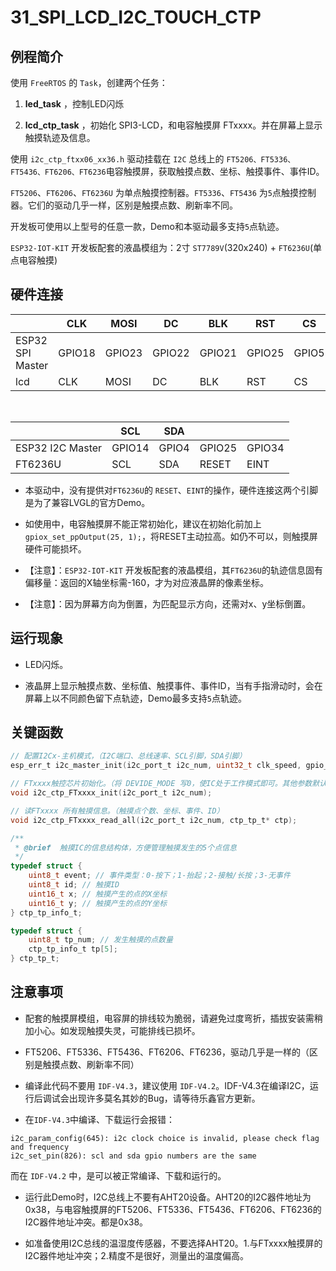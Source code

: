 # 31_SPI_LCD_I2C_TOUCH_CTP

## 例程简介

使用 `FreeRTOS` 的 `Task`，创建两个任务：

1. **led_task** ，控制LED闪烁

2. **lcd_ctp_task** ，初始化 SPI3-LCD，和电容触摸屏 FTxxxx。并在屏幕上显示触摸轨迹及信息。

使用 `i2c_ctp_ftxx06_xx36.h` 驱动挂载在 `I2C` 总线上的 `FT5206、FT5336、FT5436、FT6206、FT6236`电容触摸屏，获取触摸点数、坐标、触摸事件、事件ID。

`FT5206`、`FT6206`、`FT6236U` 为单点触摸控制器。`FT5336`、`FT5436` 为`5`点触摸控制器。它们的驱动几乎一样，区别是触摸点数、刷新率不同。

开发板可使用以上型号的任意一款，Demo和本驱动最多支持`5`点轨迹。

`ESP32-IOT-KIT` 开发板配套的液晶模组为：2寸 `ST7789V`(320x240) + `FT6236U`(单点电容触摸)


## 硬件连接

|                  | CLK    | MOSI   | DC     | BLK    | RST    | CS     |
| ---------------- | ------ | ------ | ------ | ------ | ------ | ------ |
| ESP32 SPI Master | GPIO18 | GPIO23 | GPIO22 | GPIO21 | GPIO25 | GPIO5  |
| lcd              | CLK    | MOSI   | DC     | BLK    | RST    | CS     |

<br/>

|                  | SCL    | SDA    |        |        |
| ---------------- | ------ | ------ | ------ | ------ |
| ESP32 I2C Master | GPIO14 | GPIO4  | GPIO25 | GPIO34 |
| FT6236U          | SCL    | SDA    | RESET  | EINT   |

- 本驱动中，没有提供对`FT6236U`的 `RESET`、`EINT`的操作，硬件连接这两个引脚是为了兼容LVGL的官方Demo。

- 如使用中，电容触摸屏不能正常初始化，建议在初始化前加上`gpiox_set_ppOutput(25, 1);`，将RESET主动拉高。如仍不可以，则触摸屏硬件可能损坏。

- 【注意】：`ESP32-IOT-KIT` 开发板配套的液晶模组，其`FT6236U`的轨迹信息固有偏移量：返回的X轴坐标需-160，才为对应液晶屏的像素坐标。

- 【注意】：因为屏幕方向为倒置，为匹配显示方向，还需对x、y坐标倒置。


## 运行现象

* LED闪烁。

* 液晶屏上显示触摸点数、坐标值、触摸事件、事件ID，当有手指滑动时，会在屏幕上以不同颜色留下点轨迹，Demo最多支持`5`点轨迹。


## 关键函数

```c
// 配置I2Cx-主机模式，（I2C端口、总线速率、SCL引脚，SDA引脚）
esp_err_t i2c_master_init(i2c_port_t i2c_num, uint32_t clk_speed, gpio_num_t scl_io_num, gpio_num_t sda_io_num);

// FTxxxx触控芯片初始化。（将 DEVIDE_MODE 写0，使IC处于工作模式即可。其他参数默认。）
void i2c_ctp_FTxxxx_init(i2c_port_t i2c_num);

// 读FTxxxx 所有触摸信息。（触摸点个数、坐标、事件、ID）
void i2c_ctp_FTxxxx_read_all(i2c_port_t i2c_num, ctp_tp_t* ctp);

/**
 * @brief  触摸IC的信息结构体，方便管理触摸发生的5个点信息
 */
typedef struct {
    uint8_t event; // 事件类型：0-按下；1-抬起；2-接触/长按；3-无事件
    uint8_t id; // 触摸ID
    uint16_t x; // 触摸产生的点的X坐标
    uint16_t y; // 触摸产生的点的Y坐标
} ctp_tp_info_t;

typedef struct {
    uint8_t tp_num; // 发生触摸的点数量
    ctp_tp_info_t tp[5];
} ctp_tp_t;
```


## 注意事项

* 配套的触摸屏模组，电容屏的排线较为脆弱，请避免过度弯折，插拔安装需稍加小心。如发现触摸失灵，可能排线已损坏。

* FT5206、FT5336、FT5436、FT6206、FT6236，驱动几乎是一样的（区别是触摸点数、刷新率不同）

* 编译此代码不要用 `IDF-V4.3`，建议使用 `IDF-V4.2`。IDF-V4.3在编译I2C，运行后调试会出现许多莫名其妙的Bug，请等待乐鑫官方更新。

* 在`IDF-V4.3`中编译、下载运行会报错：
```
i2c_param_config(645): i2c clock choice is invalid, please check flag and frequency
i2c_set_pin(826): scl and sda gpio numbers are the same
```
而在 `IDF-V4.2` 中，是可以被正常编译、下载和运行的。

* 运行此Demo时，I2C总线上不要有AHT20设备。AHT20的I2C器件地址为0x38，与电容触摸屏的FT5206、FT5336、FT5436、FT6206、FT6236的I2C器件地址冲突。都是0x38。

* 如准备使用I2C总线的温湿度传感器，不要选择AHT20。1.与FTxxxx触摸屏的I2C器件地址冲突；2.精度不是很好，测量出的温度偏高。
